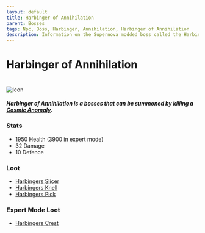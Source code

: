 ```yaml
---
layout: default
title: Harbinger of Annihilation
parent: Bosses
tags: Npc, Boss, Harbinger, Annihilation, Harbinger of Annihilation
description: Information on the Supernova modded boss called the Harbinger of Annihilation.
---
```


# Harbinger of Annihilation
#
![Icon](https://koekmeneer.github.io/SupernovaMod/assets/images/boss_harbinger_of_annihilation.png)

##### Harbinger of Annihilation is a bosses that can be summoned by killing a [Cosmic Anomaly](https://koekmeneer.github.io/SupernovaMod/docs/npcs/pre-hardmode/cosmic_anomaly).

### Stats
- 1950 Health (3900 in expert mode)
- 32 Damage 
- 10 Defence

### Loot
- [Harbingers Slicer](https://koekmeneer.github.io//SupernovaMod/docs/items/weapons/harbingers_slicer)
- [Harbingers Knell](https://koekmeneer.github.io/SupernovaMod/docs/items/weapons/harbingers_knell)
- [Harbingers Pick](https://koekmeneer.github.io/SupernovaMod/docs/items/tools/harbingers_pick)

### Expert Mode Loot 
- [Harbingers Crest](https://koekmeneer.github.io/SupernovaMod/docs/items/expert/harbingers_crest)